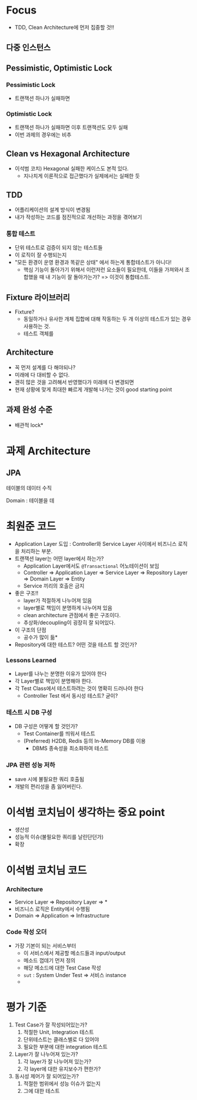 # Focus
* TDD, Clean Architecture에 먼저 집중할 것!!
## 다중 인스턴스

## Pessimistic, Optimistic Lock
### Pessimistic Lock
* 트랜잭션 하나가 실패하면 
### Optimistic Lock
* 트랜잭션 하나가 실패하면 이후 트랜잭션도 모두 실패
* 이번 과제의 경우에는 비추

## Clean vs Hexagonal Architecture
* 이석범 코치) Hexagonal 실패한 케이스도 본적 있다.
	* 지나치게 이론적으로 접근했다가 실제에서는 실패한 듯

## TDD
* 어플리케이션의 설계 방식이 변경됨
* 내가 작성하는 코드를 점진적으로 개선하는 과정을 겪어보기
### 통합 테스트
* 단위 테스트로 검증이 되지 않는 테스트들
* 이 로직이 잘 수행되는지 
* "모든 환경이 운영 환경과 똑같은 상태" 에서 하는게 통합테스트가 아니다!
	* 핵심 기능이 돌아가기 위해서 이런저런 요소들이 필요한데, 이들을 가져와서 조합했을 때 내 기능이 잘 돌아가는가? => 이것이 통합테스트.
## Fixture 라이브러리
* Fixture?
	* 동일하거나 유사한 개체 집합에 대해 작동하는 두 개 이상의 테스트가 있는 경우 사용하는 것.
	* 테스트 객체를 

## Architecture
* 꼭 먼저 설계를 다 해야되나?
* 미래에 다 대비할 수 없다.
* 괜히 많은 것을 고려해서 반영했다가 미래에 다 변경되면 
* 현재 상황에 맞게 최대한 빠르게 개발해 나가는 것이 good starting point

## 과제 완성 수준
* 배관적 lock*
# 과제 Architecture
## JPA
테이블의 데이터 수직

Domain : 테이블을 데

# 최원준 코드
* Application Layer 도입 : Controller와 Service Layer 사이에서 비즈니스 로직을 처리하는 부분.
* 트랜잭션 layer는 어떤 layer에서 하는가?
	* Application Layer에서도 `@Transactional` 어노테이션이 보임
	* Controller => Application Layer => Service Layer => Repository Layer => Domain Layer => Entity
	* Service 끼리의 호출은 금지
* 좋은 구조!!
	* layer가 적절하게 나누어져 있음
	* layer별로 책임이 분명하게 나누어져 있음
	* clean architecture 관점에서 좋은 구조이다.
	* 추상화/decoupling이 굉장히 잘 되어있다.
* 이 구조의 단점
	* 공수가 많이 듦*
* Repository에 대한 테스트? 어떤 것을 테스트 할 것인가?
### Lessons Learned
* Layer를 나누는 분명한 이유가 있어야 한다
* 각 Layer별로 책임이 분명해야 한다.
* 각 Test Class에서 테스트하려는 것이 명확히 드러나야 한다
	* Controller Test 에서 동시성 테스트? 굳이?
### 테스트 시 DB 구성
* DB 구성은 어떻게 할 것인가?
	* Test Container를 띄워서 테스트
	* (Preferred) H2DB, Redis 등의 In-Memory DB를 이용
		* DBMS 종속성을 최소화하여 테스트
### JPA 관련 성능 저하
* save 시에 불필요한 쿼리 호출됨
* 개발의 편리성을 좀 잃어버린다.

# 이석범 코치님이 생각하는 중요 point
* 생산성
* 성능적 이슈(불필요한 쿼리를 날린단던가)
* 확장

# 이석범 코치님 코드
### Architecture
* Service Layer => Repository Layer => *
* 비즈니스 로직은 Entity에서 수행됨
* Domain => Application => Infrastructure
### Code 작성 오더
* 가장 기본이 되는 서비스부터
	* 이 서비스에서 제공할 메소드들과 input/output
	* 메소드 껍데기 먼저 정의
	* 해당 메소드에 대한 Test Case 작성
	* `sut` : System Under Test => 서비스 instance
	* 
#  평가 기준
1. Test Case가 잘 작성되어있는가?
	1. 적절한 Unit, Integration 테스트
	2. 단위테스트는 클래스별로 다 있어야
	3. 필요한 부분에 대한 integration 테스트
2. Layer가 잘 나누어져 있는가?
	1. 각 layer가 잘 나누어져 있는가?
	2. 각 layer에 대한 유지보수가 편한가?
3. 동시성 제어가 잘 되어있는가?
	1. 적절한 범위에서 성능 이슈가 없는지
	2. 그에 대한 테스트